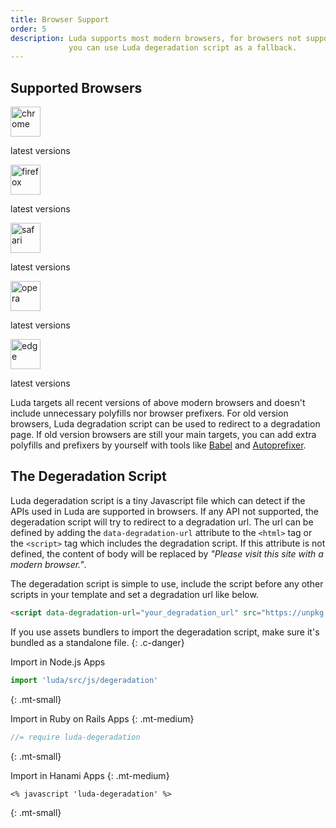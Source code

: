 ```yaml
---
title: Browser Support
order: 5
description: Luda supports most modern browsers, for browsers not supported,
             you can use Luda degeradation script as a fallback.
---
```


## Supported Browsers

<!-- markdownlint-disable -->
<div class="d-flex fw-wrap mb-none">
  <div class="mr-small ta-center">
    <img width="48" height="48" src="{{ '/assets/img/chrome.svg' | relative_url }}" alt="chrome">
    <p class="p7">latest versions</p>
  </div>
  <div class="mr-small ta-center">
    <img width="48" height="48" src="{{ '/assets/img/firefox.svg' | relative_url }}" alt="firefox">
    <p class="p7">latest versions</p>
  </div>
  <div class="mr-small ta-center">
    <img width="48" height="48" src="{{ '/assets/img/safari.svg' | relative_url }}" alt="safari">
    <p class="p7">latest versions</p>
  </div>
  <div class="mr-small ta-center">
    <img width="48" height="48" src="{{ '/assets/img/opera.svg' | relative_url }}" alt="opera">
    <p class="p7">latest versions</p>
  </div>
  <div class="mr-small ta-center">
    <img width="48" height="48" src="{{ '/assets/img/edge.svg' | relative_url }}" alt="edge">
    <p class="p7">latest versions</p>
  </div>
</div>
<!-- markdownlint-enable -->

Luda targets all recent versions of above modern browsers
and doesn't include unnecessary polyfills nor browser prefixers.
For old version browsers, Luda degradation script can be used
to redirect to a degradation page.
If old version browsers are still your main targets,
you can add extra polyfills and prefixers by yourself
with tools like [Babel](https://babeljs.io/)
and [Autoprefixer](https://github.com/postcss/autoprefixer).

## The Degeradation Script

Luda degeradation script is a tiny Javascript file which
can detect if the APIs used in Luda are supported in browsers.
If any API not supported, the degeradation script will try to
redirect to a degradation url. The url can be defined by adding
the `data-degradation-url` attribute to the `<html>` tag
or the `<script>` tag which includes the degradation script.
If this attribute is not defined, the content of body will be
replaced by _"Please visit this site with a modern browser."_.

The degeradation script is simple to use,
include the script before any other scripts in your template
and set a degradation url like below.

``` html
<script data-degradation-url="your_degradation_url" src="https://unpkg.com/luda@{{site.luda.version}}/dist/js/luda-degradation.min.js"></script>
```

If you use assets bundlers to import the degeradation script,
make sure it's bundled as a standalone file.
{: .c-danger}

<!-- markdownlint-disable -->
Import in Node.js Apps

``` javascript
import 'luda/src/js/degeradation'
```
{: .mt-small}

Import in Ruby on Rails Apps
{: .mt-medium}

``` javascript
//= require luda-degeradation
```
{: .mt-small}

Import in Hanami Apps
{: .mt-medium}

``` erb
<% javascript 'luda-degeradation' %>
```
{: .mt-small}